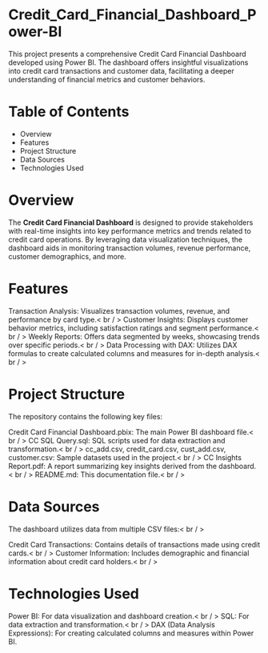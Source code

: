 # Credit_Card_Financial_Dashboard_Power-BI
This project presents a comprehensive Credit Card Financial Dashboard developed using Power BI. The dashboard offers insightful visualizations into credit card transactions and customer data, facilitating a deeper understanding of financial metrics and customer behaviors.

# Table of Contents
* Overview <br />
* Features <br />
* Project Structure <br />
* Data Sources <br />
* Technologies Used <br />

# Overview
The **Credit Card Financial Dashboard** is designed to provide stakeholders with real-time insights into key performance metrics and trends related to credit card operations. By leveraging data visualization techniques, the dashboard aids in monitoring transaction volumes, revenue performance, customer demographics, and more.

# Features
Transaction Analysis: Visualizes transaction volumes, revenue, and performance by card type.< br / >
Customer Insights: Displays customer behavior metrics, including satisfaction ratings and segment performance.< br / >
Weekly Reports: Offers data segmented by weeks, showcasing trends over specific periods.< br / >
Data Processing with DAX: Utilizes DAX formulas to create calculated columns and measures for in-depth analysis.< br / >

# Project Structure
The repository contains the following key files:

Credit Card Financial Dashboard.pbix: The main Power BI dashboard file.< br / >
CC SQL Query.sql: SQL scripts used for data extraction and transformation.< br / >
cc_add.csv, credit_card.csv, cust_add.csv, customer.csv: Sample datasets used in the project.< br / >
CC Insights Report.pdf: A report summarizing key insights derived from the dashboard.< br / >
README.md: This documentation file.< br / >

# Data Sources
The dashboard utilizes data from multiple CSV files:< br / >

Credit Card Transactions: Contains details of transactions made using credit cards.< br / >
Customer Information: Includes demographic and financial information about credit card holders.< br / >

# Technologies Used
Power BI: For data visualization and dashboard creation.< br / >
SQL: For data extraction and transformation.< br / >
DAX (Data Analysis Expressions): For creating calculated columns and measures within Power BI.

